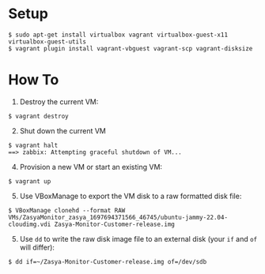 # Setup

```
$ sudo apt-get install virtualbox vagrant virtualbox-guest-x11 virtualbox-guest-utils
$ vagrant plugin install vagrant-vbguest vagrant-scp vagrant-disksize
```

# How To

1. Destroy the current VM:

```
$ vagrant destroy 
```
2. Shut down the current VM

```
$ vagrant halt
==> zabbix: Attempting graceful shutdown of VM...
```
4. Provision a new VM or start an existing VM: 

```
$ vagrant up

```
5. Use VBoxManage to export the VM disk to a raw formatted disk file:

```
$ VBoxManage clonehd --format RAW VMs/ZasyaMonitor_zasya_1697694371566_46745/ubuntu-jammy-22.04-cloudimg.vdi Zasya-Monitor-Customer-release.img
```

5. Use `dd` to write the raw disk image file to an external disk (your `if` and `of` will differ):

```
$ dd if=~/Zasya-Monitor-Customer-release.img of=/dev/sdb
```
